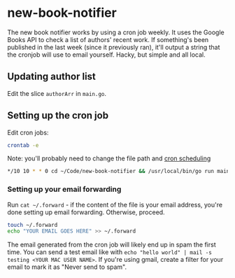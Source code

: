 # new-book-notifier

The new book notifier works by using a cron job weekly. It uses the Google Books API to check a list of authors' recent work. If something's been published in the last week (since it previously ran), it'll output a string that the cronjob will use to email yourself. Hacky, but simple and all local.

## Updating author list

Edit the slice `authorArr` in `main.go`.

## Setting up the cron job

Edit cron jobs:

```sh
crontab -e
```

Note: you'll probably need to change the file path and [cron scheduling](https://crontab.guru/)

```sh
*/10 10 * * 0 cd ~/Code/new-book-notifier && /usr/local/bin/go run main.go | mail -s "New book alert" stacyharrison
```

### Setting up your email forwarding

Run `cat ~/.forward` - if the content of the file is your email address, you're done setting up email forwarding. Otherwise, proceed.

```sh
touch ~/.forward
echo "YOUR EMAIL GOES HERE" >> ~/.forward
```

The email generated from the cron job will likely end up in spam the first time. You can send a test email like with `echo "hello world" | mail -s testing <YOUR MAC USER NAME>`. If you're using gmail, create a filter for your email to mark it as "Never send to spam".
